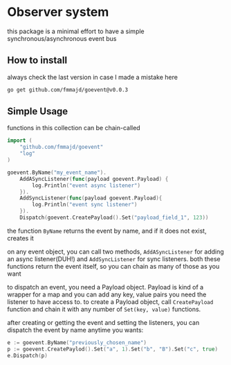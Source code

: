 # Observer system

this package is a minimal effort to have a simple synchronous/asynchronous event bus

## How to install
always check the last version in case I made a mistake here
```bash
go get github.com/fmmajd/goevent@v0.0.3
``` 

## Simple Usage
functions in this collection can be chain-called
```go
import (
    "github.com/fmmajd/goevent"
    "log"
)

goevent.ByName("my_event_name").
    AddASyncListener(func(payload goevent.Payload) {
        log.Println("event async listener")  
    }).
    AddSyncListener(func(payload goevent.Payload){
        log.Println("event sync listener")
    }).
    Dispatch(goevent.CreatePayload().Set("payload_field_1", 123))
```

the function `ByName` returns the event by name, and if it does not exist, creates it

on any event object, you can call two methods, `AddASyncListener` for adding an async listener(DUH!) and `AddSyncListener` for sync listeners.
both these functions return the event itself, so you can chain as many of those as you want

to dispatch an event, you need a Payload object. Payload is kind of a wrapper for a map and you can add any key, value pairs you need the listener to have access to.
to create a Payload object, call `CreatePayload` function and chain it with any number of `Set(key, value)` functions.

after creating or getting the event and setting the listeners, you can dispatch the event by name anytime you wants:
```go
e := goevent.ByName("previously_chosen_name")
p := goevent.CreatePaylod().Set("a", 1).Set("b", "B").Set("c", true)
e.Dispatch(p)
``` 

